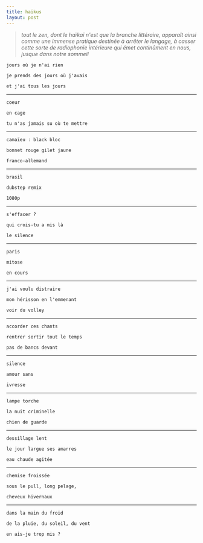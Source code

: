 ```yaml
---
title: haïkus
layout: post
---
```


> *tout le zen, dont le haïkaï n'est que la branche littéraire,*
> *apparaît ainsi comme une immense pratique destinée à arrêter le langage,*
> *à casser cette sorte de radiophonie intérieure qui émet continûment en nous,*
> *jusque dans notre sommeil*

`jours où je n'ai rien`

`je prends des jours où j'avais`

`et j'ai tous les jours`

---

`coeur`

`en cage`

`tu n'as jamais su où te mettre`

---

`camaïeu : black bloc`

`bonnet rouge gilet jaune`

`franco-allemand`

---

`brasil`

`dubstep remix`

`1080p`

---

`s'effacer ?`

`qui crois-tu a mis là`

`le silence`

---

`paris`

`mitose`

`en cours`

---

`j'ai voulu distraire`

`mon hérisson en l'emmenant`

`voir du volley`

---

`accorder ces chants`

`rentrer sortir tout le temps`

`pas de bancs devant`

---

`silence`

`amour sans`

`ivresse`

---

`lampe torche`

`la nuit criminelle`

`chien de guarde`

---

`dessillage lent`

`le jour largue ses amarres`

`eau chaude agitée`

---

`chemise froissée`

`sous le pull, long pelage,`

`cheveux hivernaux`

---

`dans la main du froid`

`de la pluie, du soleil, du vent`

`en ais-je trop mis ?`
